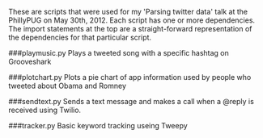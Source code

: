 
These are scripts that were used for my 'Parsing twitter data' talk at the
PhillyPUG on May 30th, 2012. Each script has one or more dependencies.
The import statements at the top are a straight-forward representation
of the dependencies for that particular script.

###playmusic.py
Plays a tweeted song with a specific hashtag on Grooveshark

###plotchart.py
Plots a pie chart of app information used by people who tweeted about Obama and Romney

###sendtext.py
Sends a text message and makes a call when a @reply is received using Twilio.

###tracker.py
Basic keyword tracking useing Tweepy
